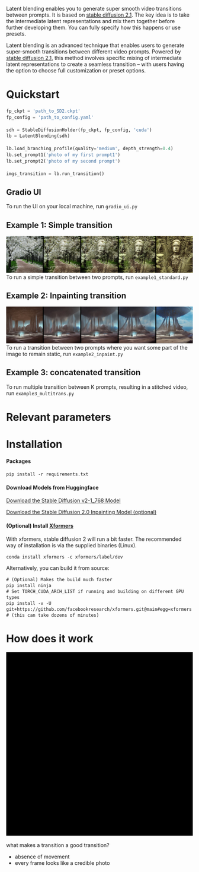 Latent blending enables you to generate super smooth video transitions between prompts. It is based on [stable diffusion 2.1](https://stability.ai/blog/stablediffusion2-1-release7-dec-2022). The key idea is to take the intermediate latent representations and mix them together before further developing them. You can fully specify how this happens or use presets. 


Latent blending is an advanced technique that enables users to generate super-smooth transitions between different video prompts. Powered by [stable diffusion 2.1](https://stability.ai/blog/stablediffusion2-1-release7-dec-2022), this method involves specific mixing of intermediate latent representations to create a seamless transition – with users having the option to choose full customization or preset options.

# Quickstart
```python
fp_ckpt = 'path_to_SD2.ckpt'
fp_config = 'path_to_config.yaml'

sdh = StableDiffusionHolder(fp_ckpt, fp_config, 'cuda')
lb = LatentBlending(sdh)

lb.load_branching_profile(quality='medium', depth_strength=0.4)
lb.set_prompt1('photo of my first prompt1')
lb.set_prompt2('photo of my second prompt')

imgs_transition = lb.run_transition()
```
## Gradio UI
To run the UI on your local machine, run `gradio_ui.py`

## Example 1: Simple transition
![](example1.jpg)
To run a simple transition between two prompts, run `example1_standard.py`

## Example 2: Inpainting transition
![](example2.jpg)
To run a transition between two prompts where you want some part of the image to remain static, run `example2_inpaint.py`

## Example 3: concatenated transition
To run multiple transition between K prompts, resulting in a stitched video, run `example3_multitrans.py`

# Relevant parameters


# Installation
#### Packages
```commandline
pip install -r requirements.txt
```
#### Download Models from Huggingface
[Download the Stable Diffusion v2-1_768 Model](https://huggingface.co/stabilityai/stable-diffusion-2-1)

[Download the Stable Diffusion 2.0 Inpainting Model (optional)](https://huggingface.co/stabilityai/stable-diffusion-2-inpainting)

#### (Optional) Install [Xformers](https://github.com/facebookresearch/xformers)
With xformers, stable diffusion 2 will run a bit faster. The recommended way of installation is via the supplied binaries (Linux).

```commandline
conda install xformers -c xformers/label/dev
```

Alternatively, you can build it from source:
```commandline
# (Optional) Makes the build much faster
pip install ninja
# Set TORCH_CUDA_ARCH_LIST if running and building on different GPU types
pip install -v -U git+https://github.com/facebookresearch/xformers.git@main#egg=xformers
# (this can take dozens of minutes)
```

# How does it work
![](animation.gif)

what makes a transition a good transition?
* absence of movement
* every frame looks like a credible photo
